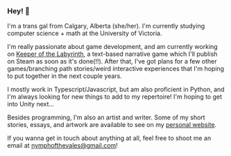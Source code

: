### Hey! 🌱 

I'm a trans gal from Calgary, Alberta (she/her). I'm currently studying computer science + math at the University of Victoria. 

I'm really passionate about game development, and am currently working on <a href="">Keeper of the Labyrinth</a>, a text-based narrative game which I'll publish on Steam as soon as it's done(!!). After that, I've got plans for a few other games/branching path stories/weird interactive experiences that I'm hoping to put together in the next couple years.

I mostly work in Typescript/Javascript, but am also proficient in Python, and I'm always looking for new things to add to my repertoire! I'm hoping to get into Unity next...

Besides programming, I'm also an artist and writer. Some of my short stories, essays, and artwork are available to see on my <a href="https://nymphofthevales.com">personal website</a>.

If you wanna get in touch about anything at all, feel free to shoot me an email at nymphofthevales@gmail.com!

<!--
**nymphofthevales/nymphofthevales** is a ✨ _special_ ✨ repository because its `README.md` (this file) appears on your GitHub profile.

Here are some ideas to get you started:

- 🔭 I’m currently working on ...
- 🌱 I’m currently learning ...
- 👯 I’m looking to collaborate on ...
- 🤔 I’m looking for help with ...
- 💬 Ask me about ...
- 📫 How to reach me: ...
- 😄 Pronouns: ...
- ⚡ Fun fact: ...
-->
